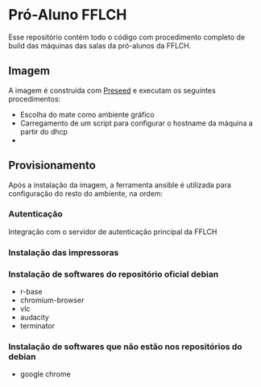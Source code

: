 # Pró-Aluno FFLCH

Esse repositório contém todo o código com procedimento completo de build das máquinas
das salas da pró-alunos da FFLCH. 

## Imagem

A imagem é construída com [Preseed](https://wiki.debian.org/DebianInstaller/Preseed)
e executam os seguintes procedimentos:

 - Escolha do mate como ambiente gráfico
 - Carregamento de um script para configurar o hostname da máquina a partir do dhcp
 - 

## Provisionamento

Após a instalação da imagem, a ferramenta ansible é utilizada para configuração 
do resto do ambiente, na ordem:

### Autenticação

Integração com o servidor de autenticação principal da FFLCH

### Instalação das impressoras

### Instalação de softwares do repositório oficial debian

 - r-base
 - chromium-browser
 - vlc
 - audacity
 - terminator

### Instalação de softwares que não estão nos repositórios do debian

 - google chrome

